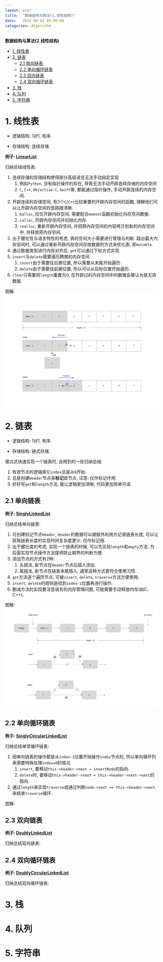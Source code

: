 ```yaml
---
layout: post
title:  "数据结构与算法(1.线性结构)"
date:   2022-08-02 08:00:00
categories: Algorithm
---
```

**数据结构与算法(2.线性结构)**

- [1. 线性表](#1-线性表)
- [2. 链表](#2-链表)
  - [2.1 单向链表](#21-单向链表)
  - [2.2 单向循环链表](#22-单向循环链表)
  - [2.3 双向链表](#23-双向链表)
  - [2.4 双向循环链表](#24-双向循环链表)
- [3. 栈](#3-栈)
- [4. 队列](#4-队列)
- [5. 字符串](#5-字符串)

# 1. 线性表

* 逻辑结构: 1对1, 有序.

* 存储结构: 连续存储.

**例子: [LinearList](https://github.com/lzackx/Zone/tree/master/Demo/DataStructureAlgorithm/LinearList)**

归纳总结线性表:

1. 连续存储的存储结构使得部分高级语言无法手动指定实现
   1. 例如`Python`, 没有指针操作的存在, 导致无法手动开辟连续存储的内存空间
   2. `C`, `C++`, `Objective-C`, `Swift`等, 都能通过指针操作, 手动开辟连续的内存空间.
2. 开辟连续的存储空间, 有3个`C`/`C++`比较重要的开辟内存空间的函数, 理解他们可以让开辟内存空间的思路跟清晰.
   1. `malloc`,  仅仅开辟内存空间, 需要配合`memset`函数初始化内存空间数据.
   2. `calloc`, 开辟内存空间并初始化内存.
   3. `realloc`, 重新开辟内存空间, 并把原内存空间的内容拷贝到新的内存空间中, 并释放原内存空间.
3. 出于健壮性与语言特性的考虑, 表的空间大小需要进行管理与判断. 超出最大内存空间时, 可以通过重新开辟内存空间存放数据的方式来优化表, 即`mutable`.
4. 通过数据类型进行内存对齐后, `get`可以通过下标方式实现.
5. `insert`与`delete`需要遍历腾挪的内存空间
   1. `insert`由于需要往后挪位置, 所以需要从末尾开始遍历.
   2. `delete`由于需要往前挪位置, 所以可以从目标位置开始遍历.
6. `clear`只需要将`length`重置为0, 在开辟过的内存空间中的数据会被认为是无效数据.

图解:
![](/assets/images/2022-08-01-data-structure-algorithm-definition-linear-list.png)

# 2. 链表

* 逻辑结构: 1对1, 有序.

* 存储结构: 链式存储.

傻瓜式快速实现一个链表时, 会用到的一些归纳总结:
1. 有效节点的逻辑索引`index`总是从`0`开始.
2. 总是创建`Header`节点来**标记**首节点, 注意: 仅作标记作用.
3. 好好写`get`和`length`方法, 能让逻辑更加清晰, 代码更加简单可读.

## 2.1 单向链表

**例子: [SinglyLinkedList](https://github.com/lzackx/Zone/tree/master/Demo/DataStructureAlgorithm/SinglyLinkedList)**

归纳总结单向链表:

1. 可创建标记节点`Header`, `Header`的数据可以被额外利用为记录链表长度, 可以让获取链表长度的实现时间复杂度更少, 仅作标记用.
2. 出于健壮度的考虑, 实现一个链表的时候, 可以先实现`length`和`empty`方法. 为后面实现节点操作方法提供防止越界的判断方便.
3. 添加节点的方式有2种:
   1. 头插法, 新节点在`Header`节点后插入添加.
   2. 尾插法, 新节点在链表末尾插入, 通常这种方式更符合使用习惯.
4. `get`方法逐个遍历节点, 可被`insert`, `delete`, `traverse`方法方便使用.
5. `insert`, `delete`的规则是找到`index-1`位置再进行操作.
6. 删减方法的实现要注意语言的内存管理问题, 可能需要手动释放内存(如C、C++).

图解:
![](/assets/images/2022-08-01-data-structure-algorithm-definition-linear-singly-linked-list.png)

## 2.2 单向循环链表

**例子: [SinglyCircularLinkedList](https://github.com/lzackx/Zone/tree/master/Demo/DataStructureAlgorithm/SinglyCircularLinkedList)**

归纳总结单项循环链表:

1. 因单向链表的操作都是从`index-1`位置开始操作`index`节点的, 所以单向循环列表需要特殊处理`index=0`的情况.
   1. `insert`, 要移动`this->header->next = insertNode`的指向.
   2. `delete`时, 要移动`this->header->next = this->header->next->next`的指向.
2. 通过`length`来实现`traverse`或通过判断`node->next == this->header->next`来结束`traverse`循环.

图解:
![]()

## 2.3 双向链表

**例子: [DoublyLinkedList](https://github.com/lzackx/Zone/tree/master/Demo/DataStructureAlgorithm/DoublyLinkedList)**

归纳总结双向链表:

## 2.4 双向循环链表

**例子: [DoublyCircularLinkedList](https://github.com/lzackx/Zone/tree/master/Demo/DataStructureAlgorithm/DoublyCircularLinkedList)**

归纳总结双向循环链表:


# 3. 栈

# 4. 队列

# 5. 字符串